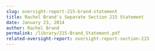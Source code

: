 ```yaml
---
slug: oversight-report-215-brand-statement
title: Rachel Brand's Separate Section 215 Statement
date: January 23, 2014
author: Rachel Brand
permalink: /library/215-Brand_Statement.pdf
related-oversight-report: oversight-report-section-215
---
```

